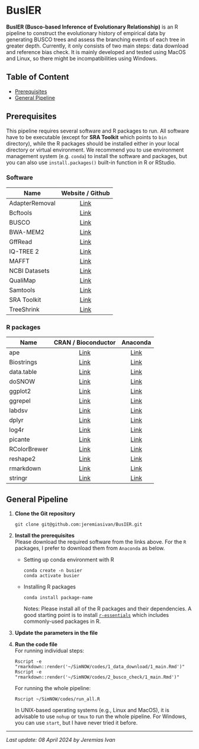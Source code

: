 # BusIER

**BusIER (Busco-based Inference of Evolutionary Relationship)** is an R pipeline to construct the evolutionary history of empirical data by generating BUSCO trees and assess the branching events of each tree in greater depth. Currently, it only consists of two main steps: data download and reference bias check. It is mainly developed and tested using MacOS and Linux, so there might be incompatibilities using Windows.

## Table of Content
- <a href="#prereqs">Prerequisites</a>
- <a href="#genpipe">General Pipeline</a>

## <a id="prereqs">Prerequisites</a>
This pipeline requires several software and R packages to run. All software have to be executable (except for **SRA Toolkit** which points to `bin` directory), while the R packages should be installed either in your local directory or virtual environment. We recommend you to use environment management system (e.g. `conda`) to install the software and packages, but you can also use `install.packages()` built-in function in R or RStudio.

### Software
| Name             | Website / Github                                                      |
| ---------------- |:---------------------------------------------------------------------:|
| AdapterRemoval   | <a href="https://adapterremoval.readthedocs.io/en/stable/#">Link</a>  |
| Bcftools         | <a href="https://github.com/samtools/bcftools">Link</a>               |
| BUSCO            | <a href="https://busco.ezlab.org">Link</a>                            |
| BWA-MEM2         | <a href="https://github.com/bwa-mem2/bwa-mem2">Link</a>               |
| GffRead          | <a href="https://github.com/gpertea/gffread">Link</a>                 |
| IQ-TREE 2        | <a href="http://www.iqtree.org">Link</a>                              |
| MAFFT            | <a href="https://mafft.cbrc.jp/alignment/software/">Link</a>          |
| NCBI Datasets    | <a href="https://github.com/ncbi/datasets">Link</a>                   |
| QualiMap         | <a href="http://qualimap.conesalab.org/">Link</a>                     |
| Samtools         | <a href="https://github.com/samtools/samtools">Link</a>               |
| SRA Toolkit      | <a href="https://github.com/ncbi/sra-tools">Link</a>                  |
| TreeShrink       | <a href="https://github.com/uym2/TreeShrink">Link</a>                 |

### R packages
|    Name      |                                 CRAN / Bioconductor                                     |                                   Anaconda                               |
| ------------ |:---------------------------------------------------------------------------------------:|:------------------------------------------------------------------------:|
| ape          | <a href="https://cran.r-project.org/package=ape">Link</a>                               | <a href="https://anaconda.org/conda-forge/r-ape">Link</a>                |
| Biostrings   | <a href="https://www.bioconductor.org/packages//2.7/bioc/html/Biostrings.html">Link</a> | <a href="https://anaconda.org/bioconda/bioconductor-biostrings">Link</a> |
| data.table   | <a href="https://cran.r-project.org/package=data.table">Link</a>                        | <a href="https://anaconda.org/conda-forge/r-data.table">Link</a>         |
| doSNOW       | <a href="https://cran.r-project.org/package=doSNOW">Link</a>                            | <a href="https://anaconda.org/conda-forge/r-dosnow">Link</a>             |
| ggplot2      | <a href="https://cran.r-project.org/package=ggplot2">Link</a>                           | <a href="https://anaconda.org/conda-forge/r-ggplot2">Link</a>            |
| ggrepel      | <a href="https://cran.r-project.org/package=ggrepel">Link</a>                           | <a href="https://anaconda.org/conda-forge/r-ggrepel">Link</a>            |
| labdsv       | <a href="https://cran.r-project.org/package=labdsv">Link</a>                            | <a href="https://anaconda.org/conda-forge/r-labdsv">Link</a>             |
| dplyr        | <a href="https://cran.r-project.org/package=dplyr">Link</a>                             | <a href="https://anaconda.org/conda-forge/r-dplyr">Link</a>              |
| log4r        | <a href="https://cran.r-project.org/package=log4r">Link</a>                             | <a href="https://anaconda.org/conda-forge/r-log4r">Link</a>              |
| picante      | <a href="https://cran.r-project.org/package=picante">Link</a>                           | <a href="https://anaconda.org/conda-forge/r-picante">Link</a>            |
| RColorBrewer | <a href="https://cran.r-project.org/package=RColorBrewer">Link</a>                      | <a href="https://anaconda.org/conda-forge/r-rcolorbrewer">Link</a>       |
| reshape2     | <a href="https://cran.r-project.org/package=reshape2">Link</a>                          | <a href="https://anaconda.org/conda-forge/r-reshape2">Link</a>           |
| rmarkdown    | <a href="https://cran.r-project.org/package=rmarkdown">Link</a>                         | <a href="https://anaconda.org/conda-forge/r-rmarkdown">Link</a>          |
| stringr      | <a href="https://cran.r-project.org/package=stringr">Link</a>                           | <a href="https://anaconda.org/conda-forge/r-stringr">Link</a>            |

## <a id="genpipe">General Pipeline</a>
1. **Clone the Git repository** <br>
    ```
    git clone git@github.com:jeremiasivan/BusIER.git
    ```

2. **Install the prerequisites** <br>
    Please download the required software from the links above. For the `R` packages, I prefer to download them from `Anaconda` as below.

    - Setting up conda environment with R
        ```
        conda create -n busier
        conda activate busier
        ```
    -  Installing R packages
        ```
        conda install package-name
        ```
        Notes: Please install all of the R packages and their dependencies. A good starting point is to install <a href="https://anaconda.org/conda-forge/r-essentials">`r-essentials`</a> which includes commonly-used packages in R. 

3. **Update the parameters in the file** <br>

4. **Run the code file** <br>
    For running individual steps:
    ```
    Rscript -e "rmarkdown::render('~/SimNOW/codes/1_data_download/1_main.Rmd')"
    Rscript -e "rmarkdown::render('~/SimNOW/codes/2_busco_check/1_main.Rmd')"
    ```

    For running the whole pipeline:
    ```
    Rscript ~/SimNOW/codes/run_all.R
    ```

    In UNIX-based operating systems (e.g., Linux and MacOS), it is advisable to use `nohup` or `tmux` to run the whole pipeline. For Windows, you can use `start`, but I have never tried it before. 

---
*Last update: 08 April 2024 by Jeremias Ivan*